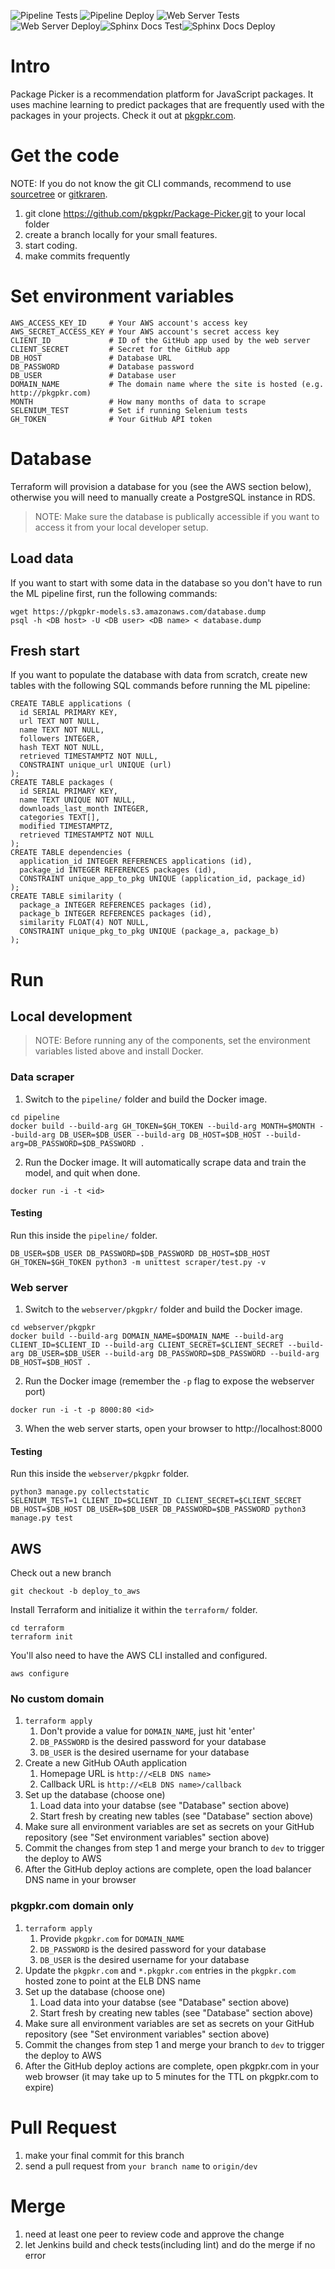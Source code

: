 ![Pipeline Tests](https://github.com/pkgpkr/Package-Picker/workflows/Scraper%20Test%20CI/badge.svg) ![Pipeline Deploy](https://github.com/pkgpkr/Package-Picker/workflows/Pipeline%20Deploy/badge.svg) ![Web Server Tests](https://github.com/pkgpkr/Package-Picker/workflows/Web%20Server%20Tests/badge.svg) ![Web Server Deploy](https://github.com/pkgpkr/Package-Picker/workflows/Web%20Server%20Deploy/badge.svg)![Sphinx Docs Test](https://github.com/pkgpkr/Package-Picker/workflows/Sphinx%20Docs%20Test/badge.svg)![Sphinx Docs Deploy](https://github.com/pkgpkr/Package-Picker/workflows/Sphinx%20Docs%20Deploy/badge.svg)

# Intro

Package Picker is a recommendation platform for JavaScript packages. It uses machine learning to predict packages that are frequently used with the packages in your projects. Check it out at [pkgpkr.com](http://pkgpkr.com).

# Get the code

NOTE: If you do not know the git CLI commands, recommend to use [sourcetree](https://www.sourcetreeapp.com/) or [gitkraren](https://www.gitkraken.com/).

1. git clone https://github.com/pkgpkr/Package-Picker.git to your local folder 
2. create a branch locally for your small features.
3. start coding.
4. make commits frequently

# Set environment variables

```
AWS_ACCESS_KEY_ID     # Your AWS account's access key
AWS_SECRET_ACCESS_KEY # Your AWS account's secret access key
CLIENT_ID             # ID of the GitHub app used by the web server
CLIENT_SECRET         # Secret for the GitHub app
DB_HOST               # Database URL
DB_PASSWORD           # Database password
DB_USER               # Database user
DOMAIN_NAME           # The domain name where the site is hosted (e.g. http://pkgpkr.com)
MONTH                 # How many months of data to scrape
SELENIUM_TEST         # Set if running Selenium tests
GH_TOKEN              # Your GitHub API token
```

# Database

Terraform will provision a database for you (see the AWS section below), otherwise you will need to manually create a PostgreSQL instance in RDS.

> NOTE: Make sure the database is publically accessible if you want to access it from your local developer setup.

## Load data

If you want to start with some data in the database so you don't have to run the ML pipeline first, run the following commands:

```
wget https://pkgpkr-models.s3.amazonaws.com/database.dump
psql -h <DB host> -U <DB user> <DB name> < database.dump
```

## Fresh start

If you want to populate the database with data from scratch, create new tables with the following SQL commands before running the ML pipeline:

```
CREATE TABLE applications (
  id SERIAL PRIMARY KEY,
  url TEXT NOT NULL,
  name TEXT NOT NULL,
  followers INTEGER,
  hash TEXT NOT NULL,
  retrieved TIMESTAMPTZ NOT NULL,
  CONSTRAINT unique_url UNIQUE (url)
);
CREATE TABLE packages (
  id SERIAL PRIMARY KEY,
  name TEXT UNIQUE NOT NULL,
  downloads_last_month INTEGER,
  categories TEXT[],
  modified TIMESTAMPTZ,
  retrieved TIMESTAMPTZ NOT NULL
);
CREATE TABLE dependencies (
  application_id INTEGER REFERENCES applications (id),
  package_id INTEGER REFERENCES packages (id),
  CONSTRAINT unique_app_to_pkg UNIQUE (application_id, package_id)
);
CREATE TABLE similarity (
  package_a INTEGER REFERENCES packages (id),
  package_b INTEGER REFERENCES packages (id),
  similarity FLOAT(4) NOT NULL,
  CONSTRAINT unique_pkg_to_pkg UNIQUE (package_a, package_b)
);
```

# Run

## Local development

> NOTE: Before running any of the components, set the environment variables listed above and install Docker.

### Data scraper

1. Switch to the `pipeline/` folder and build the Docker image.

```
cd pipeline
docker build --build-arg GH_TOKEN=$GH_TOKEN --build-arg MONTH=$MONTH --build-arg DB_USER=$DB_USER --build-arg DB_HOST=$DB_HOST --build-arg=DB_PASSWORD=$DB_PASSWORD .
```

2. Run the Docker image. It will automatically scrape data and train the model, and quit when done.

`docker run -i -t <id>`

#### Testing

Run this inside the `pipeline/` folder.

`DB_USER=$DB_USER DB_PASSWORD=$DB_PASSWORD DB_HOST=$DB_HOST GH_TOKEN=$GH_TOKEN python3 -m unittest scraper/test.py -v`

### Web server

1. Switch to the `webserver/pkgpkr/` folder and build the Docker image.

```
cd webserver/pkgpkr
docker build --build-arg DOMAIN_NAME=$DOMAIN_NAME --build-arg CLIENT_ID=$CLIENT_ID --build-arg CLIENT_SECRET=$CLIENT_SECRET --build-arg DB_USER=$DB_USER --build-arg DB_PASSWORD=$DB_PASSWORD --build-arg DB_HOST=$DB_HOST .
```

2. Run the Docker image (remember the `-p` flag to expose the webserver port)

`docker run -i -t -p 8000:80 <id>`

3. When the web server starts, open your browser to http://localhost:8000

#### Testing

Run this inside the `webserver/pkgpkr` folder.

```
python3 manage.py collectstatic
SELENIUM_TEST=1 CLIENT_ID=$CLIENT_ID CLIENT_SECRET=$CLIENT_SECRET DB_HOST=$DB_HOST DB_USER=$DB_USER DB_PASSWORD=$DB_PASSWORD python3 manage.py test
```

## AWS

Check out a new branch

```
git checkout -b deploy_to_aws
```

Install Terraform and initialize it within the `terraform/` folder.

```
cd terraform
terraform init
```

You'll also need to have the AWS CLI installed and configured.

```
aws configure
```

### No custom domain

1. `terraform apply`
    1. Don't provide a value for `DOMAIN_NAME`, just hit 'enter'
    2. `DB_PASSWORD` is the desired password for your database
    3. `DB_USER` is the desired username for your database
2. Create a new GitHub OAuth application
    1. Homepage URL is `http://<ELB DNS name>`
    2. Callback URL is `http://<ELB DNS name>/callback`
3. Set up the database (choose one)
    1. Load data into your databse (see "Database" section above)
    2. Start fresh by creating new tables (see "Database" section above)
4. Make sure all environment variables are set as secrets on your GitHub repository (see "Set environment variables" section above)
5. Commit the changes from step 1 and merge your branch to `dev` to trigger the deploy to AWS
6. After the GitHub deploy actions are complete, open the load balancer DNS name in your browser

### pkgpkr.com domain only

1. `terraform apply`
    1. Provide `pkgpkr.com` for `DOMAIN_NAME`
    2. `DB_PASSWORD` is the desired password for your database
    3. `DB_USER` is the desired username for your database
2. Update the `pkgpkr.com` and `*.pkgpkr.com` entries in the `pkgpkr.com` hosted zone to point at the ELB DNS name
3. Set up the database (choose one)
    1. Load data into your databse (see "Database" section above)
    2. Start fresh by creating new tables (see "Database" section above)
4. Make sure all environment variables are set as secrets on your GitHub repository (see "Set environment variables" section above)
5. Commit the changes from step 1 and merge your branch to `dev` to trigger the deploy to AWS
6. After the GitHub deploy actions are complete, open pkgpkr.com in your web browser (it may take up to 5 minutes for the TTL on pkgpkr.com to expire)

# Pull Request

1. make your final commit for this branch
2. send a pull request from `your branch name` to `origin/dev`

# Merge

1. need at least one peer to review code and approve the change
2. let Jenkins build and check tests(including lint) and do the merge if no error
